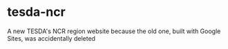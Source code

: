# tesda-ncr
A new TESDA's NCR region website because the old one, built with Google Sites, was accidentally deleted
